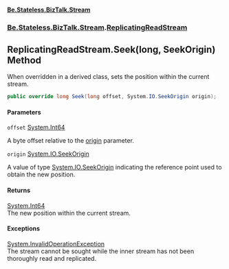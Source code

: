 #### [Be.Stateless.BizTalk.Stream](README.md 'README')
### [Be.Stateless.BizTalk.Stream](Be.Stateless.BizTalk.Stream.md 'Be.Stateless.BizTalk.Stream').[ReplicatingReadStream](ReplicatingReadStream.md 'Be.Stateless.BizTalk.Stream.ReplicatingReadStream')

## ReplicatingReadStream.Seek(long, SeekOrigin) Method

When overridden in a derived class, sets the position within the current stream.

```csharp
public override long Seek(long offset, System.IO.SeekOrigin origin);
```
#### Parameters

<a name='Be.Stateless.BizTalk.Stream.ReplicatingReadStream.Seek(long,System.IO.SeekOrigin).offset'></a>

`offset` [System.Int64](https://docs.microsoft.com/en-us/dotnet/api/System.Int64 'System.Int64')

A byte offset relative to the [origin](ReplicatingReadStream.Seek(long,SeekOrigin).md#Be.Stateless.BizTalk.Stream.ReplicatingReadStream.Seek(long,System.IO.SeekOrigin).origin 'Be.Stateless.BizTalk.Stream.ReplicatingReadStream.Seek(long, System.IO.SeekOrigin).origin') parameter.

<a name='Be.Stateless.BizTalk.Stream.ReplicatingReadStream.Seek(long,System.IO.SeekOrigin).origin'></a>

`origin` [System.IO.SeekOrigin](https://docs.microsoft.com/en-us/dotnet/api/System.IO.SeekOrigin 'System.IO.SeekOrigin')

A value of type [System.IO.SeekOrigin](https://docs.microsoft.com/en-us/dotnet/api/System.IO.SeekOrigin 'System.IO.SeekOrigin') indicating the reference point used to obtain the new position.

#### Returns
[System.Int64](https://docs.microsoft.com/en-us/dotnet/api/System.Int64 'System.Int64')  
The new position within the current stream.

#### Exceptions

[System.InvalidOperationException](https://docs.microsoft.com/en-us/dotnet/api/System.InvalidOperationException 'System.InvalidOperationException')  
The stream cannot be sought while the inner stream has not been thoroughly read and replicated.